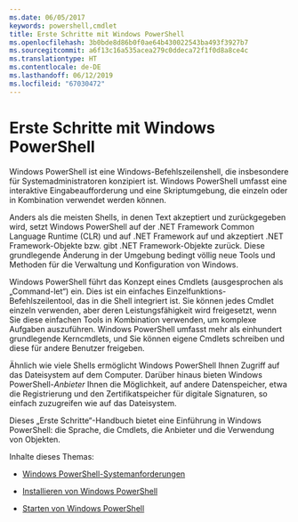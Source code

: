 ```yaml
---
ms.date: 06/05/2017
keywords: powershell,cmdlet
title: Erste Schritte mit Windows PowerShell
ms.openlocfilehash: 3b0bde8d86b0f0ae64b430022543ba493f3927b7
ms.sourcegitcommit: a6f13c16a535acea279c0ddeca72f1f0d8a8ce4c
ms.translationtype: HT
ms.contentlocale: de-DE
ms.lasthandoff: 06/12/2019
ms.locfileid: "67030472"
---
```

# <a name="getting-started-with-windows-powershell"></a>Erste Schritte mit Windows PowerShell
Windows PowerShell ist eine Windows-Befehlszeilenshell, die insbesondere für Systemadministratoren konzipiert ist. Windows PowerShell umfasst eine interaktive Eingabeaufforderung und eine Skriptumgebung, die einzeln oder in Kombination verwendet werden können.

Anders als die meisten Shells, in denen Text akzeptiert und zurückgegeben wird, setzt Windows PowerShell auf der .NET Framework Common Language Runtime (CLR) und auf .NET Framework auf und akzeptiert .NET Framework-Objekte bzw. gibt .NET Framework-Objekte zurück. Diese grundlegende Änderung in der Umgebung bedingt völlig neue Tools und Methoden für die Verwaltung und Konfiguration von Windows.

Windows PowerShell führt das Konzept eines Cmdlets (ausgesprochen als „Command-let“) ein. Dies ist ein einfaches Einzelfunktions-Befehlszeilentool, das in die Shell integriert ist. Sie können jedes Cmdlet einzeln verwenden, aber deren Leistungsfähigkeit wird freigesetzt, wenn Sie diese einfachen Tools in Kombination verwenden, um komplexe Aufgaben auszuführen. Windows PowerShell umfasst mehr als einhundert grundlegende Kerncmdlets, und Sie können eigene Cmdlets schreiben und diese für andere Benutzer freigeben.

Ähnlich wie viele Shells ermöglicht Windows PowerShell Ihnen Zugriff auf das Dateisystem auf dem Computer. Darüber hinaus bieten Windows PowerShell-*Anbieter* Ihnen die Möglichkeit, auf andere Datenspeicher, etwa die Registrierung und den Zertifikatspeicher für digitale Signaturen, so einfach zuzugreifen wie auf das Dateisystem.

Dieses „Erste Schritte“-Handbuch bietet eine Einführung in Windows PowerShell: die Sprache, die Cmdlets, die Anbieter und die Verwendung von Objekten.

Inhalte dieses Themas:

- [Windows PowerShell-Systemanforderungen](../setup/Windows-PowerShell-System-Requirements.md)

- [Installieren von Windows PowerShell](../setup/Installing-Windows-PowerShell.md)

- [Starten von Windows PowerShell](../setup/Starting-Windows-PowerShell.md)
